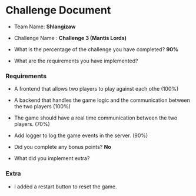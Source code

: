 # Challenge Document

- Team Name: **Shlangizaw**
- Challenge Name : **Challenge 3 (Mantis Lords)**

- What is the percentage of the challenge you have completed? **90%**

- What are the requirements you have implemented?

### Requirements

- A frontend that allows two players to play against each othe (100%)
- A backend that handles the game logic and the communication between the two players (100%)
- The game should have a real time communication between the two players. (70%)
- Add logger to log the game events in the server. (90%)

- Did you complete any bonus points? **No**

- What did you implement extra?

### Extra

- I added a restart button to reset the game.
